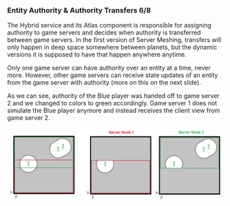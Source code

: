 ### Entity Authority & Authority Transfers 6/8
The Hybrid service and its Atlas component is responsible for assigning authority to game servers and decides when authority is transferred between game servers. In the first version of Server Meshing, transfers will only happen in deep space somewhere between planets, but the dynamic versions it is supposed to have that happen anywhere anytime.

Only one game server can have authority over an entity at a time, never more. However, other game servers can receive state updates of an entity from the game server with authority (more on this on the next slide).

As we can see, authority of the Blue player was handed off to game server 2 and we changed to colors to green accordingly. Game server 1 does not simulate the Blue player anymore and instead receives the client view from game server 2.

![Image](/images/static_server_meshing/image-13.png)
